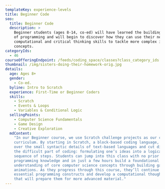 ```yaml
---
templateKey: experience-levels
title: Beginner Code
seo:
  title: Beginner Code
  description: >
    Beginner students (ages 8-14, co-ed) will have learned the building blocks
    of programming and will begin to discover how they can use their newfound
    computational and critical thinking skills to tackle more complex ideas and
    concepts.
categoryIds:
  - 46
courseOfferingEndpoint: /feeds/coding_space/classes?class_category_ids[]=46
thumbnail: /img/sisters-doing-their-homework-orig.jpg
details:
  age: Ages 8+
  gender:
    - Co-ed.
  byline: Intro to Scratch
  experience: First-Time or Beginner Coders
  skills:
    - Scratch
    - Events & Loops
    - Variables & Conditional Logic
  sellingPoints:
    - Computer Science Fundamentals
    - Game Design
    - Creative Exploration
  mdContent:
    "In our Beginner course, we use Scratch challenge projects as our core
    curriculum. By starting in Scratch, a block-based coding language, we skip
    over the small syntactic details of text-based languages and cut directly to
    the difficult part of coding: formulating one’s ideas into a logical
    sequence of steps. Students can jump into this class with no prior
    programming knowledge and in just a few hours build a foundational
    understanding of core computer science concepts through building games and
    animations. As they progress through this course, they’ll continue to learn
    essential programming constructs and develop a computational thought process
    that will prepare them for more advanced material."
---
```

